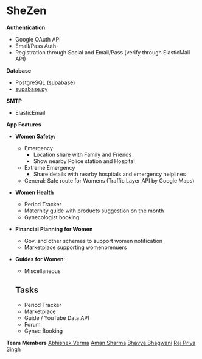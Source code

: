 # SheZen


**Authentication**

- Google OAuth API
- Email/Pass Auth-
- Registration through Social and Email/Pass (verify through ElasticMail API)

**Database**

- PostgreSQL (supabase)
- [supabase.py](http://supabase.py/)

**SMTP**

- ElasticEmail

**App Features**

- **Women Safety:**
    - Emergency
        - Location share with Family and Friends
        - Show nearby Police station and Hospital
    - Extreme Emergency
        - Share details with nearby hospitals and emergency helplines
    - General: Safe route for Womens (Traffic Layer API by Google Maps)
- **Women Health**
    - Period Tracker
    - Maternity guide with products suggestion on the month
    - Gynecologist booking
- **Financial Planning for Women**
    - Gov. and other schemes to support women notification
    - Marketplace supporting womenprenuers
- **Guides for Women**:
    - Miscellaneous
    
    ## Tasks
    
    -  Period Tracker
    -  Marketplace
    -  Guide / YouTube Data API
    -  Forum
    -  Gynec Booking  

**Team Members**
    [Abhishek Verma](https://www.linkedin.com/in/w3abhishek/)
    [Aman Sharma](https://www.linkedin.com/in/adgamerx/)
    [Bhavya Bhagwani](https://www.linkedin.com/in/bhavyabhagwani/)
    [Raj Priya Singh](https://www.linkedin.com/in/raj-priya-singh-ba49541a0/)